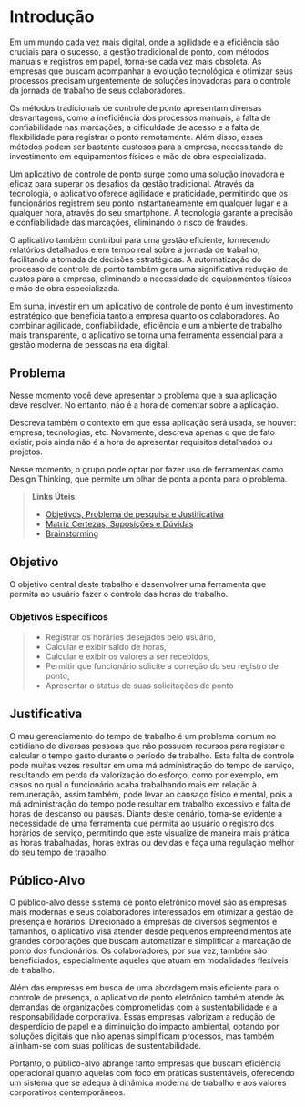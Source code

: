 # Introdução

Em um mundo cada vez mais digital, onde a agilidade e a eficiência são cruciais para o sucesso, a gestão tradicional de ponto, com métodos manuais e registros em papel, torna-se cada vez mais obsoleta. As empresas que buscam acompanhar a evolução tecnológica e otimizar seus processos precisam urgentemente de soluções inovadoras para o controle da jornada de trabalho de seus colaboradores.

Os métodos tradicionais de controle de ponto apresentam diversas desvantagens, como a ineficiência dos processos manuais, a falta de confiabilidade nas marcações, a dificuldade de acesso e a falta de flexibilidade para registrar o ponto remotamente. Além disso, esses métodos podem ser bastante custosos para a empresa, necessitando de investimento em equipamentos físicos e mão de obra especializada.

Um aplicativo de controle de ponto surge como uma solução inovadora e eficaz para superar os desafios da gestão tradicional. Através da tecnologia, o aplicativo oferece agilidade e praticidade, permitindo que os funcionários registrem seu ponto instantaneamente em qualquer lugar e a qualquer hora, através do seu smartphone. A tecnologia garante a precisão e confiabilidade das marcações, eliminando o risco de fraudes.

O aplicativo também contribui para uma gestão eficiente, fornecendo relatórios detalhados e em tempo real sobre a jornada de trabalho, facilitando a tomada de decisões estratégicas. A automatização do processo de controle de ponto também gera uma significativa redução de custos para a empresa, eliminando a necessidade de equipamentos físicos e mão de obra especializada.

Em suma, investir em um aplicativo de controle de ponto é um investimento estratégico que beneficia tanto a empresa quanto os colaboradores. Ao combinar agilidade, confiabilidade, eficiência e um ambiente de trabalho mais transparente, o aplicativo se torna uma ferramenta essencial para a gestão moderna de pessoas na era digital.


## Problema
Nesse momento você deve apresentar o problema que a sua aplicação deve  resolver. No entanto, não é a hora de comentar sobre a aplicação.

Descreva também o contexto em que essa aplicação será usada, se  houver: empresa, tecnologias, etc. Novamente, descreva apenas o que de  fato existir, pois ainda não é a hora de apresentar requisitos  detalhados ou projetos.

Nesse momento, o grupo pode optar por fazer uso  de ferramentas como Design Thinking, que permite um olhar de ponta a ponta para o problema.

> **Links Úteis**:
> - [Objetivos, Problema de pesquisa e Justificativa](https://medium.com/@versioparole/objetivos-problema-de-pesquisa-e-justificativa-c98c8233b9c3)
> - [Matriz Certezas, Suposições e Dúvidas](https://medium.com/educa%C3%A7%C3%A3o-fora-da-caixa/matriz-certezas-suposi%C3%A7%C3%B5es-e-d%C3%BAvidas-fa2263633655)
> - [Brainstorming](https://www.euax.com.br/2018/09/brainstorming/)

## Objetivo

O objetivo central deste trabalho é desenvolver uma ferramenta que permita ao usuário fazer o controle das horas de trabalho.

### Objetivos Específicos
> - Registrar os horários desejados pelo usuário,
> - Calcular e exibir saldo de horas,
> - Calcular e exibir os valores a ser recebidos,
> - Permitir que funcionário solicite a correção do seu registro de ponto,
> - Apresentar o status de suas solicitações de ponto

## Justificativa

O mau gerenciamento do tempo de trabalho é um problema comum no cotidiano de diversas pessoas que não possuem recursos para registar e calcular o tempo gasto durante o período de trabalho. Esta falta de controle pode muitas vezes resultar em uma má administração do tempo de serviço, resultando em perda da valorização do esforço, como por exemplo, em casos no qual o funcionário acaba trabalhando mais em relação à remuneração, assim também, pode levar ao cansaço físico e mental, pois a má administração do tempo pode resultar em trabalho excessivo e falta de horas de descanso ou pausas. Diante deste cenário, torna-se evidente a necessidade de uma ferramenta que permita ao usuário o registro dos horários de serviço, permitindo que este visualize de maneira mais prática as horas trabalhadas, horas extras ou devidas e faça uma regulação melhor do seu tempo de trabalho.

## Público-Alvo

O público-alvo desse sistema de ponto eletrônico móvel são as empresas mais modernas e seus colaboradores interessados em otimizar a gestão de presença e horários. Direcionado a empresas de diversos segmentos e tamanhos, o aplicativo visa atender desde pequenos empreendimentos até grandes corporações que buscam automatizar e simplificar a marcação de ponto dos funcionários. Os colaboradores, por sua vez, também são beneficiados, especialmente aqueles que atuam em modalidades flexíveis de trabalho.

Além das empresas em busca de uma abordagem mais eficiente para o controle de presença, o aplicativo de ponto eletrônico também atende às demandas de organizações comprometidas com a sustentabilidade e a responsabilidade corporativa. Essas empresas valorizam a redução de desperdício de papel e a diminuição do impacto ambiental, optando por soluções digitais que não apenas simplificam processos, mas também alinham-se com suas políticas de sustentabilidade.

Portanto, o público-alvo abrange tanto empresas que buscam eficiência operacional quanto aquelas com foco em práticas sustentáveis, oferecendo um sistema que se adequa à dinâmica moderna de trabalho e aos valores corporativos contemporâneos.

